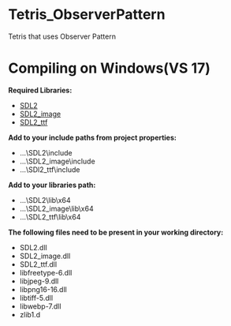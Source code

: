 # Tetris_ObserverPattern
Tetris that uses Observer Pattern

# Compiling on Windows(VS 17)
**Required  Libraries:**

* [SDL2](https://www.libsdl.org/release/SDL2-devel-2.0.7-VC.zip)
* [SDL2_image](https://www.libsdl.org/projects/SDL_image/release/SDL2_image-devel-2.0.2-VC.zip)
* [SDL2_ttf](https://www.libsdl.org/projects/SDL_ttf/release/SDL2_ttf-devel-2.0.14-VC.zip)

**Add to your include paths from project properties:**

* ...\SDL2\include
* ...\SDL2_image\include
* ...\SDl2_ttf\include

**Add to your libraries path:**

* ...\SDL2\lib\x64
* ...\SDL2_image\lib\x64
* ...\SDL2_ttf\lib\x64

**The following files need to be present in your working directory:**

* SDL2.dll
* SDL2_image.dll
* SDL2_ttf.dll
* libfreetype-6.dll
* libjpeg-9.dll
* libpng16-16.dll
* libtiff-5.dll
* libwebp-7.dll
* zlib1.d
